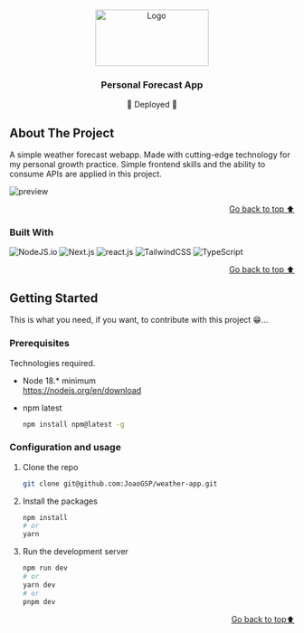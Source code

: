 <a name="readme-top"></a>

<!-- PROJECT LOGO -->
<br />
<div align="center">
  <a href="https://weather-app-joaogsp.vercel.app/">
    <img src="public/Frame.svg" alt="Logo" width="200" height="100">
  </a>

<h3 align="center">Personal Forecast App</h3>

  <p align="center">
    <span>🚀 Deployed 🚀</span>
    <br />
  </p>
</div>

<!-- ABOUT THE PROJECT -->

## About The Project

<p>A simple weather forecast webapp. Made with cutting-edge technology for my personal growth practice. Simple frontend skills and the ability to consume APIs are applied in this project.</p>

<img src="public/preview.png" alt="preview" >

<p align="right"><a href="#readme-top">Go back to top ⬆️</a></p>

### Built With

![NodeJS.io] ![Next.js] ![react.js] ![TailwindCSS] ![TypeScript]

<p align="right"><a href="#readme-top">Go back to top ⬆️</a></p>

<!-- GETTING STARTED -->

## Getting Started

This is what you need, if you want, to contribute with this project 😁...

### Prerequisites

Technologies required.

- Node 18.\* minimum<br>
  <https://nodejs.org/en/download>

- npm latest

  ```sh
  npm install npm@latest -g
  ```

### Configuration and usage

1. Clone the repo

   ```sh
   git clone git@github.com:JoaoGSP/weather-app.git
   ```

2. Install the packages

   ```sh
   npm install
   # or
   yarn
   ```

3. Run the development server

   ```sh
   npm run dev
   # or
   yarn dev
   # or
   pnpm dev
   ```

<p align="right"><a href="#readme-top">Go back to top⬆️</a></p>

<!-- MARKDOWN LINKS & IMAGES -->
<!-- https://www.markdownguide.org/basic-syntax/#reference-style-links -->

[next.js]: https://img.shields.io/badge/next.js-000000?style=for-the-badge&logo=nextdotjs&logoColor=white
[react.js]: https://img.shields.io/badge/React-20232A?style=for-the-badge&logo=react&logoColor=61DAFB
[nodejs.io]: https://img.shields.io/badge/node.js-6DA55F?style=for-the-badge&logo=node.js&logoColor=white&
[tailwindcss]: https://img.shields.io/badge/tailwindcss-%2338B2AC.svg?style=for-the-badge&logo=tailwind-css&logoColor=white&
[typescript]: https://img.shields.io/badge/typescript-%23007ACC.svg?style=for-the-badge&logo=typescript&logoColor=white&
